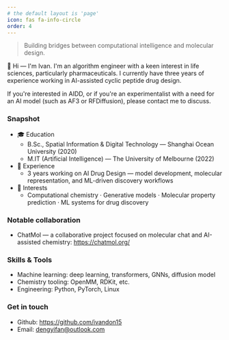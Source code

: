 ```yaml
---
# the default layout is 'page'
icon: fas fa-info-circle
order: 4
---
```


> Building bridges between computational intelligence and molecular design.

👋 Hi — I'm Ivan. I'm an algorithm engineer with a keen interest in life sciences, particularly pharmaceuticals. I currently have three years of experience working in AI-assisted cyclic peptide drug design. 

If you're interested in AIDD, or if you're an experimentalist with a need for an AI model (such as AF3 or RFDiffusion), please contact me to discuss.

### Snapshot
- 🎓 Education
  - B.Sc., Spatial Information & Digital Technology — Shanghai Ocean University (2020)  
  - M.IT (Artificial Intelligence) — The University of Melbourne (2022)
- 💼 Experience
  - 3 years working on AI Drug Design — model development, molecular representation, and ML-driven discovery workflows
- 🔬 Interests
  - Computational chemistry · Generative models · Molecular property prediction · ML systems for drug discovery

### Notable collaboration
- ChatMol — a collaborative project focused on molecular chat and AI-assisted chemistry: https://chatmol.org/

### Skills & Tools
- Machine learning: deep learning, transformers, GNNs, diffusion model
- Chemistry tooling: OpenMM, RDKit, etc.
- Engineering: Python, PyTorch, Linux

### Get in touch
- Github: https://github.com/ivandon15  
- Email: dengyifan@outlook.com